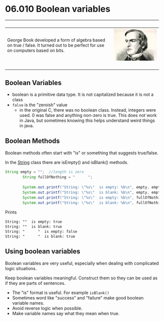 # 06.010 Boolean variables

&nbsp;|&nbsp;
:---|:---:
George Book developed a form of algebra based on true / false.  It turned out to be perfect for use on computers based on bits.|![Picture of George Boole](images/engraving-George-Boole.webp)|
&nbsp;|&nbsp;

## Boolean Variables

* boolean is a primitive data type.  It is not capitalized because it is not a class
* `false` is the "zeroish" value
    * in the original C, there was no boolean class.  Instead, integers were used.  0 was false and anything non-zero is true.  This does *not* work in Java, but sometimes knowing this helps understand weird things in java.

## Boolean Methods

Boolean methods often start with "is" or something that suggests true/false.

In the [String](https://docs.oracle.com/en/java/javase/17/docs/api/java.base/java/lang/String.html) class there are isEmpty() and isBlank() methods.

```java
String empty = "";  //length is zero
        String fullOfNothing = "      ";
        
        System.out.printf("String: \"%s\"  is empty: %b\n", empty, empty.isEmpty());
        System.out.printf("String: \"%s\"  is blank: %b\n", empty, empty.isBlank());
        System.out.printf("String: \"%s\"  is empty: %b\n", fullOfNothing, fullOfNothing.isEmpty());
        System.out.printf("String: \"%s\"  is blank: %b\n", fullOfNothing, fullOfNothing.isBlank());
```

Prints

```text
String: ""  is empty: true
String: ""  is blank: true
String: "      "  is empty: false
String: "      "  is blank: true
```

## Using boolean variables

Boolean variables are very useful, especially when dealing with complicated logic situations.  

Keep boolean variables meaningful.  Construct them so they can be used as if they are parts of sentences.

* The "is" format is useful.  For example `isBlank()`
* Sometimes word like "success" and "failure" make good boolean variable names.
* Avoid reverse logic when possible.  
* Make variable names say what they mean when true.
